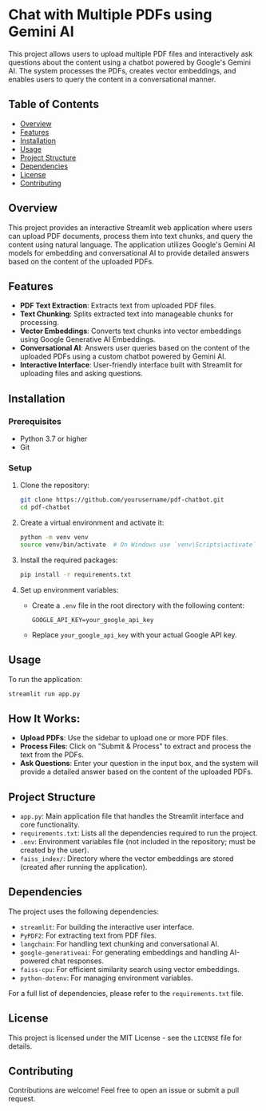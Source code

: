 # Chat with Multiple PDFs using Gemini AI

This project allows users to upload multiple PDF files and interactively ask questions about the content using a chatbot powered by Google's Gemini AI. The system processes the PDFs, creates vector embeddings, and enables users to query the content in a conversational manner.

## Table of Contents

- [Overview](#overview)
- [Features](#features)
- [Installation](#installation)
- [Usage](#usage)
- [Project Structure](#project-structure)
- [Dependencies](#dependencies)
- [License](#license)
- [Contributing](#contributing)

## Overview

This project provides an interactive Streamlit web application where users can upload PDF documents, process them into text chunks, and query the content using natural language. The application utilizes Google's Gemini AI models for embedding and conversational AI to provide detailed answers based on the content of the uploaded PDFs.

## Features

- **PDF Text Extraction**: Extracts text from uploaded PDF files.
- **Text Chunking**: Splits extracted text into manageable chunks for processing.
- **Vector Embeddings**: Converts text chunks into vector embeddings using Google Generative AI Embeddings.
- **Conversational AI**: Answers user queries based on the content of the uploaded PDFs using a custom chatbot powered by Gemini AI.
- **Interactive Interface**: User-friendly interface built with Streamlit for uploading files and asking questions.

## Installation

### Prerequisites

- Python 3.7 or higher
- Git

### Setup

1. Clone the repository:

    ```bash
    git clone https://github.com/yourusername/pdf-chatbot.git
    cd pdf-chatbot
    ```

2. Create a virtual environment and activate it:

    ```bash
    python -m venv venv
    source venv/bin/activate  # On Windows use `venv\Scripts\activate`
    ```

3. Install the required packages:

    ```bash
    pip install -r requirements.txt
    ```

4. Set up environment variables:

    - Create a `.env` file in the root directory with the following content:

      ```
      GOOGLE_API_KEY=your_google_api_key
      ```

    - Replace `your_google_api_key` with your actual Google API key.

## Usage

To run the application:

```bash
streamlit run app.py
```

## How It Works:

- **Upload PDFs**: Use the sidebar to upload one or more PDF files.
- **Process Files**: Click on "Submit & Process" to extract and process the text from the PDFs.
- **Ask Questions**: Enter your question in the input box, and the system will provide a detailed answer based on the content of the uploaded PDFs.

## Project Structure

- `app.py`: Main application file that handles the Streamlit interface and core functionality.
- `requirements.txt`: Lists all the dependencies required to run the project.
- `.env`: Environment variables file (not included in the repository; must be created by the user).
- `faiss_index/`: Directory where the vector embeddings are stored (created after running the application).

## Dependencies

The project uses the following dependencies:

- `streamlit`: For building the interactive user interface.
- `PyPDF2`: For extracting text from PDF files.
- `langchain`: For handling text chunking and conversational AI.
- `google-generativeai`: For generating embeddings and handling AI-powered chat responses.
- `faiss-cpu`: For efficient similarity search using vector embeddings.
- `python-dotenv`: For managing environment variables.

For a full list of dependencies, please refer to the `requirements.txt` file.

## License

This project is licensed under the MIT License - see the `LICENSE` file for details.

## Contributing

Contributions are welcome! Feel free to open an issue or submit a pull request.
